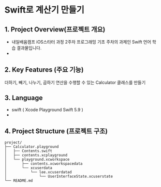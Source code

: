 # Swift로 계산기 만들기

## 1. Project Overview(프로젝트 개요)
- 내일배움캠프 iOS스타터 과정 2주차 프로그래밍 기초 주차의 과제인 Swift 언어 학습 결과물입니다.
- 
## 2. Key Features (주요 기능)
더하기, 빼기, 나누기, 곱하기 연산을 수행할 수 있는 Calculator 클래스를 만들기

## 3. Language
- swift ( Xcode Playground Swift 5.9 )
- 
## 4. Project Structure (프로젝트 구조)
```plaintext
project/
├── Calculator.playground
│   ├── Contents.swift
│   ├── contents.xcplayground
│   └── playground.xcworkspace
│       ├── contents.xcworkspacedata
│       └── xcuserdata
│           └── lee.xcuserdatad
│               └── UserInterfaceState.xcuserstate
└── README.md
```